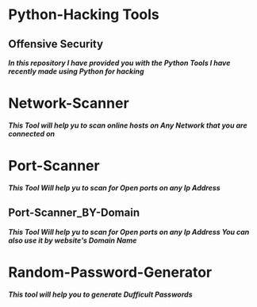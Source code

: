 # Python-Hacking Tools 

## Offensive Security

_**In this repository I have provided you with the Python Tools I have recently made using Python for hacking**_

# Network-Scanner

_**This Tool will help yu to scan online hosts on Any Network that you are connected on**_

# Port-Scanner

_**This Tool Will help yu to scan for Open ports on any Ip Address**_

## Port-Scanner_BY-Domain

_**This Tool Will help yu to scan for Open ports on any Ip Address You can also use it by website's Domain Name**_

# Random-Password-Generator

_**This tool will help you to generate Dufficult Passwords**_